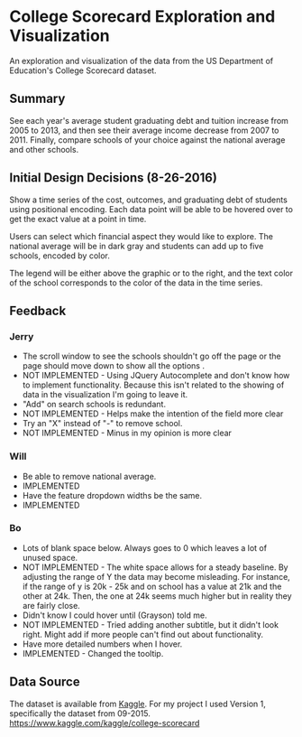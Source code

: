 # College Scorecard Exploration and Visualization
An exploration and visualization of the data from the US Department of Education's College Scorecard dataset.

## Summary
See each year's average student graduating debt and tuition increase from 2005 to 2013, and then see their average income decrease from 2007 to 2011. Finally, compare schools of your choice against the national average and other schools.

## Initial Design Decisions (8-26-2016)
Show a time series of the cost, outcomes, and graduating debt of students using positional encoding. Each data point will be able to be hovered over to get the exact value at a point in time.

Users can select which financial aspect they would like to explore. The national average will be in dark gray and students can add up to five schools, encoded by color.

The legend will be either above the graphic or to the right, and the text color of the school corresponds to the color of the data in the time series.

## Feedback

### Jerry
* The scroll window to see the schools shouldn't go off the page or the page should move down to show all the options .
 * NOT IMPLEMENTED - Using JQuery Autocomplete and don't know how to implement functionality. Because this isn't related to the showing of data in the visualization I'm going to leave it.
* "Add" on search schools is redundant.
 * NOT IMPLEMENTED - Helps make the intention of the field more clear
* Try an "X" instead of "-" to remove school.
 * NOT IMPLEMENTED - Minus in my opinion is more clear

### Will
* Be able to remove national average.
 * IMPLEMENTED
* Have the feature dropdown widths be the same.
 * IMPLEMENTED

### Bo
* Lots of blank space below. Always goes to 0 which leaves a lot of unused space.
 * NOT IMPLEMENTED - The white space allows for a steady baseline. By adjusting the range of Y the data may become misleading. For instance, if the range of y is 20k - 25k and on school has a value at 21k and the other at 24k. Then, the one at 24k seems much higher but in reality they are fairly close.
* Didn't know I could hover until (Grayson) told me.
 * NOT IMPLEMENTED - Tried adding another subtitle, but it didn't look right. Might add if more people can't find out about functionality.
* Have more detailed numbers when I hover.
 * IMPLEMENTED - Changed the tooltip.

## Data Source
The dataset is available from <a href="https://www.kaggle.com">Kaggle</a>. For my project I used Version 1, specifically the dataset from 09-2015. https://www.kaggle.com/kaggle/college-scorecard
